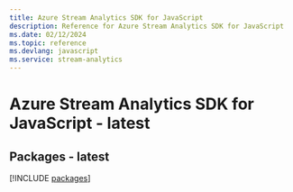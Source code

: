 ```yaml
---
title: Azure Stream Analytics SDK for JavaScript
description: Reference for Azure Stream Analytics SDK for JavaScript
ms.date: 02/12/2024
ms.topic: reference
ms.devlang: javascript
ms.service: stream-analytics
---
```

# Azure Stream Analytics SDK for JavaScript - latest
## Packages - latest
[!INCLUDE [packages](stream-analytics-index.md)]